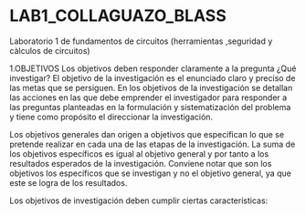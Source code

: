 # LAB1_COLLAGUAZO_BLASS

Laboratorio 1 de fundamentos de circuitos (herramientas ,seguridad y càlculos de circuitos)

1.OBJETIVOS
Los objetivos deben responder claramente a la pregunta ¿Qué investigar? El objetivo de la investigación es el enunciado claro y preciso de las metas que se persiguen. En los objetivos de la investigación se detallan las acciones en las que debe emprender el investigador para responder a las preguntas planteadas en la formulación y sistematización del problema y tiene como propósito el direccionar la investigación.

Los objetivos generales dan origen a objetivos que especifican lo que se pretende realizar en cada una de las etapas de la investigación. La suma de los objetivos específicos es igual al objetivo general y por tanto a los resultados esperados de la investigación. Conviene notar que son los objetivos los específicos que se investigan y no el objetivo general, ya que este se logra de los resultados.

Los objetivos de investigación deben cumplir ciertas características:
